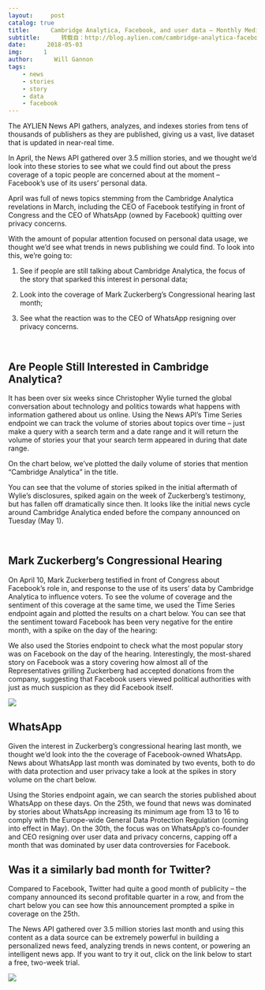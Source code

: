 ```yaml
---
layout:     post
catalog: true
title:      Cambridge Analytica, Facebook, and user data – Monthly Media Review with the AYLIEN News API, April
subtitle:      转载自：http://blog.aylien.com/cambridge-analytica-facebook-and-user-data-monthly-media-review-with-the-aylien-news-api-april/
date:      2018-05-03
img:      1
author:      Will Gannon
tags:
    - news
    - stories
    - story
    - data
    - facebook
---
```


The AYLIEN News API gathers, analyzes, and indexes stories from tens of thousands of publishers as they are published, giving us a vast, live dataset that is updated in near-real time.

In April, the News API gathered over 3.5 million stories, and we thought we’d look into these stories to see what we could find out about the press coverage of a topic people are concerned about at the moment – Facebook’s use of its users’ personal data.

April was full of news topics stemming from the Cambridge Analytica revelations in March, including the CEO of Facebook testifying in front of Congress and the CEO of WhatsApp (owned by Facebook) quitting over privacy concerns.

With the amount of popular attention focused on personal data usage, we thought we’d see what trends in news publishing we could find. To look into this, we’re going to:

1. See if people are still talking about Cambridge Analytica, the focus of the story that sparked this interest in personal data;

1. Look into the coverage of Mark Zuckerberg’s Congressional hearing last month;

1. See what the reaction was to the CEO of WhatsApp resigning over privacy concerns.


 

## Are People Still Interested in Cambridge Analytica?

It has been over six weeks since Christopher Wylie turned the global conversation about technology and politics towards what happens with information gathered about us online. Using the News API’s Time Series endpoint we can track the volume of stories about topics over time – just make a query with a search term and a date range and it will return the volume of stories your that your search term appeared in during that date range.

On the chart below, we’ve plotted the daily volume of stories that mention “Cambridge Analytica” in the title.

 

You can see that the volume of stories spiked in the initial aftermath of Wylie’s disclosures, spiked again on the week of Zuckerberg’s testimony, but has fallen off dramatically since then. It looks like the initial news cycle around Cambridge Analytica ended before the company announced on Tuesday (May 1).

 

## Mark Zuckerberg’s Congressional Hearing

On April 10, Mark Zuckerberg testified in front of Congress about Facebook’s role in, and response to the use of its users’ data by Cambridge Analytica to influence voters. To see the volume of coverage and the sentiment of this coverage at the same time, we used the Time Series endpoint again and plotted the results on a chart below. You can see that the sentiment toward Facebook has been very negative for the entire month, with a spike on the day of the hearing:

 

We also used the Stories endpoint to check what the most popular story was on Facebook on the day of the hearing. Interestingly, the most-shared story on Facebook was a story covering how almost all of the Representatives grilling Zuckerberg had accepted donations from the company, suggesting that Facebook users viewed political authorities with just as much suspicion as they did Facebook itself.

![](http://blog.aylien.com/wp-content/uploads/2018/05/Screenshot-from-2018-05-01-12-04-31.png)


## WhatsApp

Given the interest in Zuckerberg’s congressional hearing last month, we thought we’d look into the the coverage of Facebook-owned WhatsApp. News about WhatsApp last month was dominated by two events, both to do with data protection and user privacy take a look at the spikes in story volume on the chart below.

 

Using the Stories endpoint again, we can search the stories published about WhatsApp on these days. On the 25th, we found that news was dominated by stories about WhatsApp increasing its minimum age from 13 to 16 to comply with the Europe-wide General Data Protection Regulation (coming into effect in May). On the 30th, the focus was on WhatsApp’s co-founder and CEO resigning over user data and privacy concerns, capping off a month that was dominated by user data controversies for Facebook.

## Was it a similarly bad month for Twitter?

Compared to Facebook, Twitter had quite a good month of publicity – the company announced its second profitable quarter in a row, and from the chart below you can see how this announcement prompted a spike in coverage on the 25th.

 

The News API gathered over 3.5 million stories last month and using this content as a data source can be extremely powerful in building a personalized news feed, analyzing trends in news content, or powering an intelligent news app. If you want to try it out, click on the link below to start a free, two-week trial.

![](https://no-cache.hubspot.com/cta/default/1942801/8b7573e6-e8d2-4c98-ab39-7f94f867508b.png)

